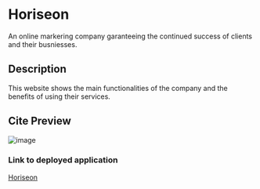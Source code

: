 # Horiseon

An online markering company garanteeing the continued success of clients and their busniesses.

## Description

This website shows the main functionalities of the company and the benefits of using their services.

## Cite Preview

![image](https://user-images.githubusercontent.com/75094592/102033567-6638b500-3d81-11eb-825e-4e98bec6fc2d.png)


### Link to deployed application

[Horiseon](https://joelecox1.github.io/code-refactor/)
